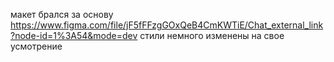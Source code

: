 макет брался за основу https://www.figma.com/file/jF5fFFzgGOxQeB4CmKWTiE/Chat_external_link?node-id=1%3A54&mode=dev стили немного изменены на свое усмотрение
